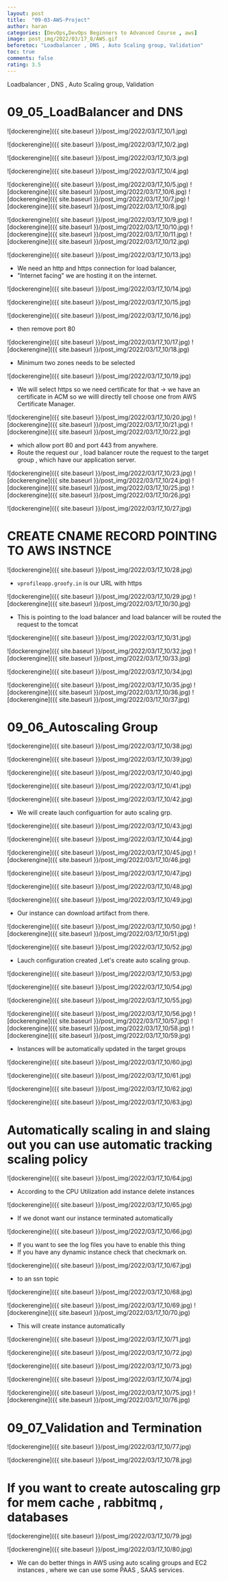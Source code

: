 ```yaml
---
layout: post
title:  "09-03-AWS-Project"
author: haran
categories: [DevOps,DevOps Beginners to Advanced Course , aws]
image: post_img/2022/03/17_8/AWS.gif
beforetoc: "Loadbalancer , DNS , Auto Scaling group, Validation"
toc: true
comments: false
rating: 3.5
---
```


Loadbalancer , DNS , Auto Scaling group, Validation

# 09_05_LoadBalancer and DNS

![dockerengine]({{ site.baseurl }}/post_img/2022/03/17_10/1.jpg)

![dockerengine]({{ site.baseurl }}/post_img/2022/03/17_10/2.jpg)

![dockerengine]({{ site.baseurl }}/post_img/2022/03/17_10/3.jpg)


![dockerengine]({{ site.baseurl }}/post_img/2022/03/17_10/4.jpg)

![dockerengine]({{ site.baseurl }}/post_img/2022/03/17_10/5.jpg)
![dockerengine]({{ site.baseurl }}/post_img/2022/03/17_10/6.jpg)
![dockerengine]({{ site.baseurl }}/post_img/2022/03/17_10/7.jpg)
![dockerengine]({{ site.baseurl }}/post_img/2022/03/17_10/8.jpg)

![dockerengine]({{ site.baseurl }}/post_img/2022/03/17_10/9.jpg)
![dockerengine]({{ site.baseurl }}/post_img/2022/03/17_10/10.jpg)
![dockerengine]({{ site.baseurl }}/post_img/2022/03/17_10/11.jpg)
![dockerengine]({{ site.baseurl }}/post_img/2022/03/17_10/12.jpg)

![dockerengine]({{ site.baseurl }}/post_img/2022/03/17_10/13.jpg)

- We need an http and https connection for load balancer, 
- "Internet facing" we are hosting it on the internet.

![dockerengine]({{ site.baseurl }}/post_img/2022/03/17_10/14.jpg)

![dockerengine]({{ site.baseurl }}/post_img/2022/03/17_10/15.jpg)

![dockerengine]({{ site.baseurl }}/post_img/2022/03/17_10/16.jpg)

- then remove port 80

![dockerengine]({{ site.baseurl }}/post_img/2022/03/17_10/17.jpg)
![dockerengine]({{ site.baseurl }}/post_img/2022/03/17_10/18.jpg)

- Minimum two zones needs to be selected

![dockerengine]({{ site.baseurl }}/post_img/2022/03/17_10/19.jpg)


- We will select https so we need certificate for that -> we have an certificate in ACM so we willl directly tell choose one from AWS Certificate Manager.

![dockerengine]({{ site.baseurl }}/post_img/2022/03/17_10/20.jpg)
![dockerengine]({{ site.baseurl }}/post_img/2022/03/17_10/21.jpg)
![dockerengine]({{ site.baseurl }}/post_img/2022/03/17_10/22.jpg)

- which allow port 80 and port 443 from anywhere.
- Route the request our , load balancer route the request to the target group , which have our application server.

![dockerengine]({{ site.baseurl }}/post_img/2022/03/17_10/23.jpg)
![dockerengine]({{ site.baseurl }}/post_img/2022/03/17_10/24.jpg)
![dockerengine]({{ site.baseurl }}/post_img/2022/03/17_10/25.jpg)
![dockerengine]({{ site.baseurl }}/post_img/2022/03/17_10/26.jpg)

![dockerengine]({{ site.baseurl }}/post_img/2022/03/17_10/27.jpg)

# CREATE CNAME RECORD POINTING TO AWS INSTNCE

![dockerengine]({{ site.baseurl }}/post_img/2022/03/17_10/28.jpg)

- `vprofileapp.groofy.in` is our URL with https

![dockerengine]({{ site.baseurl }}/post_img/2022/03/17_10/29.jpg)
![dockerengine]({{ site.baseurl }}/post_img/2022/03/17_10/30.jpg)

- This is pointing to the load balancer and load balancer will be routed the request to the tomcat

![dockerengine]({{ site.baseurl }}/post_img/2022/03/17_10/31.jpg)


![dockerengine]({{ site.baseurl }}/post_img/2022/03/17_10/32.jpg)
![dockerengine]({{ site.baseurl }}/post_img/2022/03/17_10/33.jpg)

![dockerengine]({{ site.baseurl }}/post_img/2022/03/17_10/34.jpg)

![dockerengine]({{ site.baseurl }}/post_img/2022/03/17_10/35.jpg)
![dockerengine]({{ site.baseurl }}/post_img/2022/03/17_10/36.jpg)
![dockerengine]({{ site.baseurl }}/post_img/2022/03/17_10/37.jpg)


# 09_06_Autoscaling Group

![dockerengine]({{ site.baseurl }}/post_img/2022/03/17_10/38.jpg)

![dockerengine]({{ site.baseurl }}/post_img/2022/03/17_10/39.jpg)

![dockerengine]({{ site.baseurl }}/post_img/2022/03/17_10/40.jpg)

![dockerengine]({{ site.baseurl }}/post_img/2022/03/17_10/41.jpg)

![dockerengine]({{ site.baseurl }}/post_img/2022/03/17_10/42.jpg)

- We will create lauch configuartion for auto scaling grp.

![dockerengine]({{ site.baseurl }}/post_img/2022/03/17_10/43.jpg)

![dockerengine]({{ site.baseurl }}/post_img/2022/03/17_10/44.jpg)

![dockerengine]({{ site.baseurl }}/post_img/2022/03/17_10/45.jpg)
![dockerengine]({{ site.baseurl }}/post_img/2022/03/17_10/46.jpg)

![dockerengine]({{ site.baseurl }}/post_img/2022/03/17_10/47.jpg)

![dockerengine]({{ site.baseurl }}/post_img/2022/03/17_10/48.jpg)

![dockerengine]({{ site.baseurl }}/post_img/2022/03/17_10/49.jpg)

- Our instance can download artifact from there.

![dockerengine]({{ site.baseurl }}/post_img/2022/03/17_10/50.jpg)
![dockerengine]({{ site.baseurl }}/post_img/2022/03/17_10/51.jpg)

![dockerengine]({{ site.baseurl }}/post_img/2022/03/17_10/52.jpg)

- Lauch configuration created ,Let's create auto scaling group.

![dockerengine]({{ site.baseurl }}/post_img/2022/03/17_10/53.jpg)

![dockerengine]({{ site.baseurl }}/post_img/2022/03/17_10/54.jpg)

![dockerengine]({{ site.baseurl }}/post_img/2022/03/17_10/55.jpg)

![dockerengine]({{ site.baseurl }}/post_img/2022/03/17_10/56.jpg)
![dockerengine]({{ site.baseurl }}/post_img/2022/03/17_10/57.jpg)
![dockerengine]({{ site.baseurl }}/post_img/2022/03/17_10/58.jpg)
![dockerengine]({{ site.baseurl }}/post_img/2022/03/17_10/59.jpg)

- Instances will be automatically updated in the target groups

![dockerengine]({{ site.baseurl }}/post_img/2022/03/17_10/60.jpg)

![dockerengine]({{ site.baseurl }}/post_img/2022/03/17_10/61.jpg)

![dockerengine]({{ site.baseurl }}/post_img/2022/03/17_10/62.jpg)

![dockerengine]({{ site.baseurl }}/post_img/2022/03/17_10/63.jpg)

# Automatically scaling in and slaing out you can use automatic tracking scaling policy

![dockerengine]({{ site.baseurl }}/post_img/2022/03/17_10/64.jpg)


- According to the CPU Utilization add instance delete instances


![dockerengine]({{ site.baseurl }}/post_img/2022/03/17_10/65.jpg)


- If we donot want our instance terminated automatically

![dockerengine]({{ site.baseurl }}/post_img/2022/03/17_10/66.jpg)

- If you want to see the log files you have to enable this thing
- If you have any dynamic instance check that checkmark on.

![dockerengine]({{ site.baseurl }}/post_img/2022/03/17_10/67.jpg)

- to an ssn topic

![dockerengine]({{ site.baseurl }}/post_img/2022/03/17_10/68.jpg)


![dockerengine]({{ site.baseurl }}/post_img/2022/03/17_10/69.jpg)
![dockerengine]({{ site.baseurl }}/post_img/2022/03/17_10/70.jpg)

- This will create instance automatically

![dockerengine]({{ site.baseurl }}/post_img/2022/03/17_10/71.jpg)

![dockerengine]({{ site.baseurl }}/post_img/2022/03/17_10/72.jpg)

![dockerengine]({{ site.baseurl }}/post_img/2022/03/17_10/73.jpg)

![dockerengine]({{ site.baseurl }}/post_img/2022/03/17_10/74.jpg)

![dockerengine]({{ site.baseurl }}/post_img/2022/03/17_10/75.jpg)
![dockerengine]({{ site.baseurl }}/post_img/2022/03/17_10/76.jpg)

# 09_07_Validation and Termination

![dockerengine]({{ site.baseurl }}/post_img/2022/03/17_10/77.jpg)

![dockerengine]({{ site.baseurl }}/post_img/2022/03/17_10/78.jpg)


# If you want to create autoscaling grp for mem cache , rabbitmq , databases

![dockerengine]({{ site.baseurl }}/post_img/2022/03/17_10/79.jpg)

![dockerengine]({{ site.baseurl }}/post_img/2022/03/17_10/80.jpg)

- We can do better things in AWS using auto scaling groups and EC2 instances , where we can use some PAAS , SAAS services.



